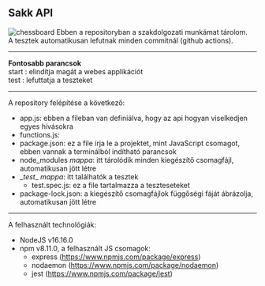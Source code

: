 
## Sakk API
![chessboard](https://media.wired.com/photos/5f592bfb643fbe1f6e6807ec/191:100/w_2400,h_1256,c_limit/business_chess_1200074974.jpg)
Ebben a repositoryban a szakdolgozati munkámat tárolom.  
A tesztek automatikusan lefutnak minden commitnál (github actions). 
***
**Fontosabb parancsok**  
start : elindítja magát a webes applikációt  
test  : lefuttatja a teszteket
***
A repository felépítése a következő:
* app.js: ebben a fileban van definiálva, hogy az api hogyan
viselkedjen egyes hívásokra
* functions.js: 
* package.json: ez a file írja le a projektet, mint JavaScript csomagot, ebben vannak a terminálból indítható parancsok
* node_modules *mappa*: itt tárolódik minden kiegészítő csomagfájl, automatikusan jött létre
* \__test__ *mappa*: itt találhatók a tesztek
    * test.spec.js: ez a file tartalmazza a teszteseteket
* package-lock.json: a kiegészítő csomagfájlok függőségi fáját ábrázolja, automatikusan jött létre

***
A felhasznált technológiák:
* NodeJS v16.16.0
* npm v8.11.0, a felhasznált JS csomagok:
    * express (https://www.npmjs.com/package/express)
    * nodaemon (https://www.npmjs.com/package/nodaemon)
    * jest (https://www.npmjs.com/package/jest)